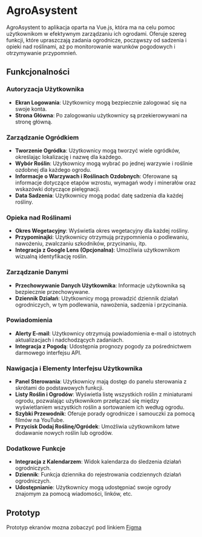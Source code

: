 # AgroAsystent

AgroAsystent to aplikacja oparta na Vue.js, która ma na celu pomoc użytkownikom w efektywnym zarządzaniu ich ogrodami. Oferuje szereg funkcji, które upraszczają zadania ogrodnicze, począwszy od sadzenia i opieki nad roślinami, aż po monitorowanie warunków pogodowych i otrzymywanie przypomnień.

## Funkcjonalności

### Autoryzacja Użytkownika
- **Ekran Logowania**: Użytkownicy mogą bezpiecznie zalogować się na swoje konta.
- **Strona Główna**: Po zalogowaniu użytkownicy są przekierowywani na stronę główną.

### Zarządzanie Ogródkiem
- **Tworzenie Ogródka**: Użytkownicy mogą tworzyć wiele ogródków, określając lokalizację i nazwę dla każdego.
- **Wybór Roślin**: Użytkownicy mogą wybrać po jednej warzywie i roślinie ozdobnej dla każdego ogrodu.
- **Informacje o Warzywach i Roślinach Ozdobnych**: Oferowane są informacje dotyczące etapów wzrostu, wymagań wody i minerałów oraz wskazówki dotyczące pielęgnacji.
- **Data Sadzenia**: Użytkownicy mogą podać datę sadzenia dla każdej rośliny.

### Opieka nad Roślinami
- **Okres Wegetacyjny**: Wyświetla okres wegetacyjny dla każdej rośliny.
- **Przypominajki**: Użytkownicy otrzymują przypomnienia o podlewaniu, nawożeniu, zwalczaniu szkodników, przycinaniu, itp.
- **Integracja z Google Lens (Opcjonalna)**: Umożliwia użytkownikom wizualną identyfikację roślin.

### Zarządzanie Danymi
- **Przechowywanie Danych Użytkownika**: Informacje użytkownika są bezpiecznie przechowywane.
- **Dziennik Działań**: Użytkownicy mogą prowadzić dziennik działań ogrodniczych, w tym podlewania, nawożenia, sadzenia i przycinania.

### Powiadomienia
- **Alerty E-mail**: Użytkownicy otrzymują powiadomienia e-mail o istotnych aktualizacjach i nadchodzących zadaniach.
- **Integracja z Pogodą**: Udostępnia prognozy pogody za pośrednictwem darmowego interfejsu API.

### Nawigacja i Elementy Interfejsu Użytkownika
- **Panel Sterowania**: Użytkownicy mają dostęp do panelu sterowania z skrótami do podstawowych funkcji.
- **Listy Roślin i Ogrodów**: Wyświetla listę wszystkich roślin z miniaturami ogrodu, pozwalając użytkownikom przełączać się między wyświetlaniem wszystkich roślin a sortowaniem ich według ogrodu.
- **Szybki Przewodnik**: Oferuje porady ogrodnicze i samouczki za pomocą filmów na YouTube.
- **Przycisk Dodaj Roślinę/Ogródek**: Umożliwia użytkownikom łatwe dodawanie nowych roślin lub ogrodów.

### Dodatkowe Funkcje
- **Integracja z Kalendarzem**: Widok kalendarza do śledzenia działań ogrodniczych.
- **Dziennik**: Funkcja dziennika do rejestrowania codziennych działań ogrodniczych.
- **Udostępnianie**: Użytkownicy mogą udostępniać swoje ogrody znajomym za pomocą wiadomości, linków, etc.

## Prototyp
Prototyp ekranów mozna zobaczyć pod linkiem [Figma](https://www.figma.com/file/CLjqIpZVQNE6HO7rlZyQRf/AgroAsystent?type=design&node-id=0%3A1&mode=design&t=XMa9nnYfysvEkBJj-1)
